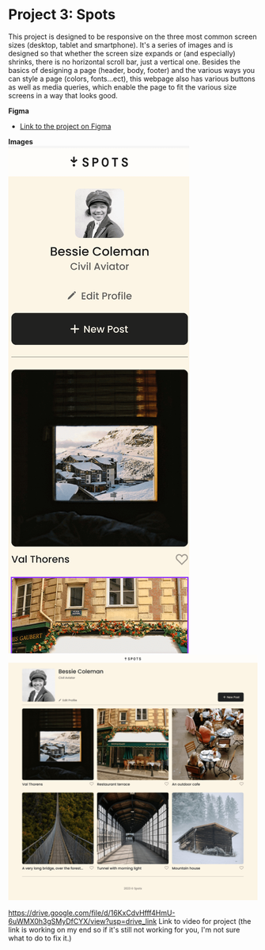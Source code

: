 # Project 3: Spots

This project is designed to be responsive on the three most common screen sizes (desktop, tablet and smartphone). It's a series of images and is designed so that whether the screen size expands or (and especially) shrinks, there is no horizontal scroll bar, just a vertical one.
Besides the basics of designing a page (header, body, footer) and the various ways you can style a page (colors, fonts...ect), this webpage also has various buttons as well as media queries, which enable the page to fit the various size screens in a way that looks good.

**Figma**

- [Link to the project on Figma](https://www.figma.com/file/BBNm2bC3lj8QQMHlnqRsga/Sprint-3-Project-%E2%80%94-Spots?type=design&node-id=2%3A60&mode=design&t=afgNFybdorZO6cQo-1)

**Images**  
 ![alt text](./images%20/demo/example%201.png)
![alt text](./images%20/demo/example%202.png)

[def]: ./images/demo/example%201.png
[def2]: ./images%20/demo/example%202.png

https://drive.google.com/file/d/16KxCdvHfff4HmU-6uWMX0h3gSMyDfCYX/view?usp=drive_link
Link to video for project (the link is working on my end so if it's still not working for you, I'm not sure what to do to fix it.)
